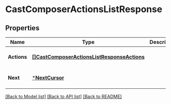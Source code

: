 # CastComposerActionsListResponse

## Properties
Name | Type | Description | Notes
------------ | ------------- | ------------- | -------------
**Actions** | [**[]CastComposerActionsListResponseActions**](CastComposerActionsListResponse_actions.md) |  | [optional] [default to null]
**Next** | [***NextCursor**](NextCursor.md) |  | [optional] [default to null]

[[Back to Model list]](../README.md#documentation-for-models) [[Back to API list]](../README.md#documentation-for-api-endpoints) [[Back to README]](../README.md)

